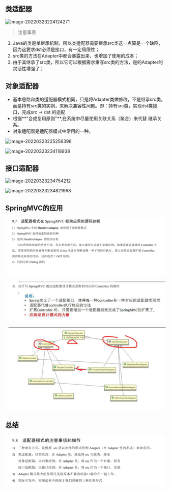 ## 类适配器

 ![image-20220323224124271](https://gitee.com/lovely-hair/blog-img/raw/master/img/20220323224139.png)

> 注意事项

1. Java的类是单继承机制，所以类适配器需要继承src类这一点算是一个缺陷，因为这要求dst必须是接口，有一定局限性；
2. src类的方法在Adapter中都会暴露出来，也增加了使用的成本；
3. 由于其继承了src类，所以它可以根据需求重写src类的方法，是的Adapter的灵活性增强了；

## 对象适配器

- 基本思路和类的适配器模式相同，只是将Adapter类做修改，不是继承src类，而是持有src类的实例，来解决兼容性问题。即：持有src类，实现dst类接口，完成src -> dst 的适配
- 根据**"合成复用原则"**,在系统中尽量使用关联关系（聚合）来代替 继承关系。
- 对象适配器是适配器模式中常用的一种。

 ![image-20220323225256396](https://gitee.com/lovely-hair/blog-img/raw/master/img/20220323225256.png)

 ![image-20220323234118938](https://gitee.com/lovely-hair/blog-img/raw/master/img/20220323234119.png)

## 接口适配器

 ![image-20220323234754212](https://gitee.com/lovely-hair/blog-img/raw/master/img/20220323234754.png)

 ![image-20220323234821968](https://gitee.com/lovely-hair/blog-img/raw/master/img/20220323234822.png)



## SpringMVC的应用

 ![image-20220324214007039](image-20220324214007039.png)

![image-20220324214056875](image-20220324214056875.png)



 ![image-20220324184603787](image-20220324184603787.png)



## 总结

![image-20220324214142043](image-20220324214142043.png)

